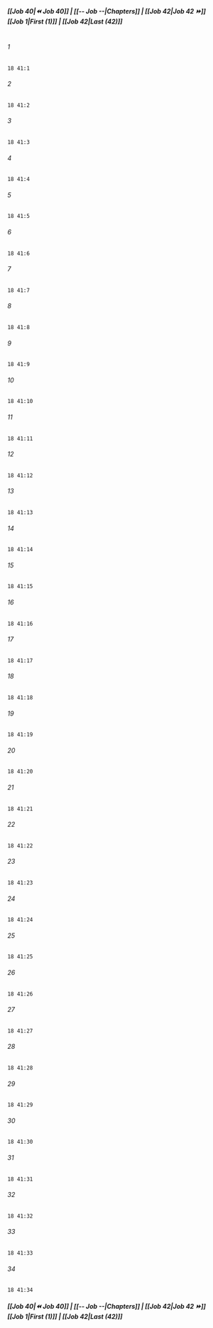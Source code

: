 
##### **[[Job 40|⏪ Job 40]] | [[-- Job --|Chapters]] | [[Job 42|Job 42 ⏩]]**<br>**[[Job 1|First (1)]] | [[Job 42|Last (42)]]**<br><br>

###### 1
``` verse
18 41:1
```
###### 2
``` verse
18 41:2
```
###### 3
``` verse
18 41:3
```
###### 4
``` verse
18 41:4
```
###### 5
``` verse
18 41:5
```
###### 6
``` verse
18 41:6
```
###### 7
``` verse
18 41:7
```
###### 8
``` verse
18 41:8
```
###### 9
``` verse
18 41:9
```
###### 10
``` verse
18 41:10
```
###### 11
``` verse
18 41:11
```
###### 12
``` verse
18 41:12
```
###### 13
``` verse
18 41:13
```
###### 14
``` verse
18 41:14
```
###### 15
``` verse
18 41:15
```
###### 16
``` verse
18 41:16
```
###### 17
``` verse
18 41:17
```
###### 18
``` verse
18 41:18
```
###### 19
``` verse
18 41:19
```
###### 20
``` verse
18 41:20
```
###### 21
``` verse
18 41:21
```
###### 22
``` verse
18 41:22
```
###### 23
``` verse
18 41:23
```
###### 24
``` verse
18 41:24
```
###### 25
``` verse
18 41:25
```
###### 26
``` verse
18 41:26
```
###### 27
``` verse
18 41:27
```
###### 28
``` verse
18 41:28
```
###### 29
``` verse
18 41:29
```
###### 30
``` verse
18 41:30
```
###### 31
``` verse
18 41:31
```
###### 32
``` verse
18 41:32
```
###### 33
``` verse
18 41:33
```
###### 34
``` verse
18 41:34
```

##### **[[Job 40|⏪ Job 40]] | [[-- Job --|Chapters]] | [[Job 42|Job 42 ⏩]]**<br>**[[Job 1|First (1)]] | [[Job 42|Last (42)]]**
